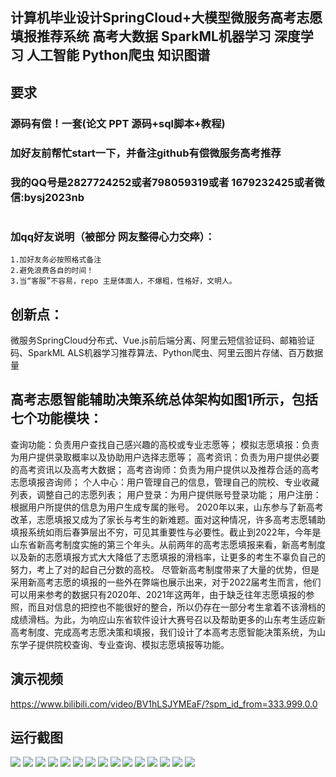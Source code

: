 ## 计算机毕业设计SpringCloud+大模型微服务高考志愿填报推荐系统 高考大数据 SparkML机器学习 深度学习 人工智能 Python爬虫 知识图谱

## 要求
### 源码有偿！一套(论文 PPT 源码+sql脚本+教程)

### 
### 加好友前帮忙start一下，并备注github有偿微服务高考推荐
### 我的QQ号是2827724252或者798059319或者 1679232425或者微信:bysj2023nb

# 

### 加qq好友说明（被部分 网友整得心力交瘁）：
    1.加好友务必按照格式备注
    2.避免浪费各自的时间！
    3.当“客服”不容易，repo 主是体面人，不爆粗，性格好，文明人。
## 创新点：
微服务SpringCloud分布式、Vue.js前后端分离、阿里云短信验证码、邮箱验证码、SparkML ALS机器学习推荐算法、Python爬虫、阿里云图片存储、百万数据量
## 高考志愿智能辅助决策系统总体架构如图1所示，包括七个功能模块：
查询功能：负责用户查找自己感兴趣的高校或专业志愿等；
模拟志愿填报：负责为用户提供录取概率以及协助用户选择志愿等；
高考资讯：负责为用户提供必要的高考资讯以及高考大数据；
高考咨询师：负责为用户提供以及推荐合适的高考志愿填报咨询师；
个人中心：用户管理自己的信息，管理自己的院校、专业收藏列表，调整自己的志愿列表；
用户登录：为用户提供账号登录功能；
用户注册：根据用户所提供的信息为用户生成专属的账号。
2020年以来，山东参与了新高考改革，志愿填报又成为了家长与考生的新难题。面对这种情况，许多高考志愿辅助填报系统如雨后春笋层出不穷，可见其重要性与必要性。截止到2022年，今年是山东省新高考制度实施的第三个年头。从前两年的高考志愿填报来看，新高考制度以及新的志愿填报方式大大降低了志愿填报的滑档率，让更多的考生不辜负自己的努力，考上了对的起自己分数的高校。
尽管新高考制度带来了大量的优势，但是采用新高考志愿的填报的一些外在弊端也展示出来，对于2022届考生而言，他们可以用来参考的数据只有2020年、2021年这两年，由于缺乏往年志愿填报的参照，而且对信息的把控也不能很好的整合，所以仍存在一部分考生拿着不该滑档的成绩滑档。为此，为响应山东省软件设计大赛号召以及帮助更多的山东考生适应新高考制度、完成高考志愿决策和填报，我们设计了本高考志愿智能决策系统，为山东学子提供院校查询、专业查询、模拟志愿填报等功能。
## 演示视频
https://www.bilibili.com/video/BV1hLSJYMEaF/?spm_id_from=333.999.0.0

## 运行截图
![](1.png)
![](2.png)
![](3.png)
![](4.png)
![](5.png)
![](6.png)
![](7.png)
![](8.png)
![](9.png)
![](10.png)
![](11.png)
![](12.png)
![](13.png)
![](14.png)
![](15.png)



